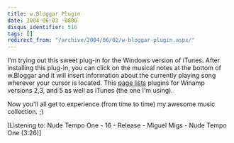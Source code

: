 ```yaml
---
title: w.Bloggar Plugin
date: 2004-06-03 -0800
disqus_identifier: 516
tags: []
redirect_from: "/archive/2004/06/02/w-bloggar-plugin.aspx/"
---
```


I'm trying out this sweet plug-in for the Windows version of iTunes.
After installing this plug-in, you can click on the musical notes at the
bottom of w.Bloggar and it will insert information about the currently
playing song wherever your cursor is located. This [page
lists](http://www.cowpimp.com/archives/2004/06/02/blogging-plugins/)
plugins for Winamp versions 2,3, and 5 as well as iTunes (the one I'm
using).

Now you'll all get to experience (from time to time) my awesome music
collection. ;)

[Listening to: Nude Tempo One - 16 - Release - Miguel Migs - Nude Tempo
One (3:26)]

